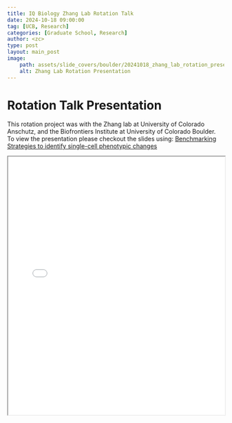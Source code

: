 ```yaml
---
title: IQ Biology Zhang Lab Rotation Talk
date: 2024-10-18 09:00:00
tag: [UCB, Research]
categories: [Graduate School, Research]
author: <zc>    
type: post
layout: main_post
image: 
    path: assets/slide_covers/boulder/20241018_zhang_lab_rotation_presentation.png
    alt: Zhang Lab Rotation Presentation
---
```


<h1>Rotation Talk Presentation</h1>

This rotation project was with the Zhang lab at University of Colorado Anschutz, and the Biofrontiers Institute at University of Colorado Boulder. To view the presentation please checkout the slides using: [Benchmarking Strategies to identify single-cell phenotypic changes](https://drive.google.com/file/d/1c5OQmymIHlU60Xk-SyQJj1nalhGzZ-zR/view?usp=sharing)

<iframe src="{{ '/assets/slides/boulder/20241018_zhang_lab_rotation_presentation.pdf' | relative_url }}" width="100%" height="600px"></iframe>